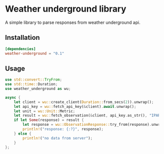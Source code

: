 # Weather underground library

A simple library to parse responses from weather underground api.

## Installation

```toml
[dependencies]
weather-underground = "0.1"
```

## Usage

```rust
use std::convert::TryFrom;
use std::time::Duration;
use weather_underground as wu;

async {
    let client = wu::create_client(Duration::from_secs(2)).unwrap();
    let api_key = wu::fetch_api_key(&client).await.unwrap();
    let unit = wu::Unit::Metric;
    let result = wu::fetch_observation(&client, api_key.as_str(), "IPARIS18204", &unit).await.unwrap();
    if let Some(response) = result {
        let response = wu::ObservationResponse::try_from(response).unwrap();
        println!("response: {:?}", response);
    } else {
        println!("no data from server");
    }
};
```
